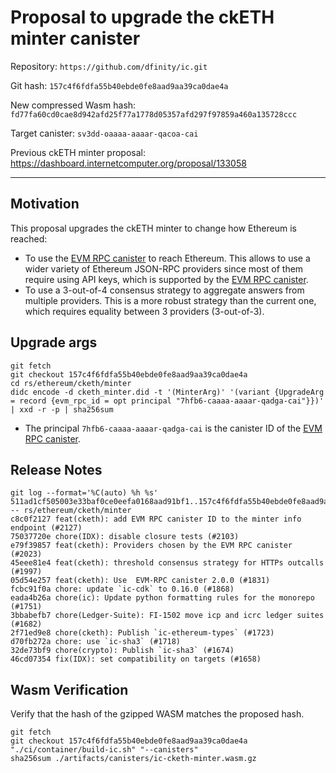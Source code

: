 # Proposal to upgrade the ckETH minter canister

Repository: `https://github.com/dfinity/ic.git`

Git hash: `157c4f6fdfa55b40ebde0fe8aad9aa39ca0dae4a`

New compressed Wasm hash: `fd77fa60cd0cae8d942afd25f77a1778d05357afd297f97859a460a135728ccc`

Target canister: `sv3dd-oaaaa-aaaar-qacoa-cai`

Previous ckETH minter proposal: https://dashboard.internetcomputer.org/proposal/133058

---

## Motivation

This proposal upgrades the ckETH minter to change how Ethereum is reached:
* To use the [EVM RPC canister](https://dashboard.internetcomputer.org/canister/7hfb6-caaaa-aaaar-qadga-cai) to reach Ethereum. This allows to use a wider variety of Ethereum JSON-RPC providers since most of them require using API keys, which is supported by the [EVM RPC canister](https://dashboard.internetcomputer.org/canister/7hfb6-caaaa-aaaar-qadga-cai).
* To use a 3-out-of-4 consensus strategy to aggregate answers from multiple providers. This is a more robust strategy than the current one, which requires equality between 3 providers (3-out-of-3).


## Upgrade args

```
git fetch
git checkout 157c4f6fdfa55b40ebde0fe8aad9aa39ca0dae4a
cd rs/ethereum/cketh/minter
didc encode -d cketh_minter.did -t '(MinterArg)' '(variant {UpgradeArg = record {evm_rpc_id = opt principal "7hfb6-caaaa-aaaar-qadga-cai"}})' | xxd -r -p | sha256sum
```

* The principal `7hfb6-caaaa-aaaar-qadga-cai` is the canister ID of the [EVM RPC canister](https://dashboard.internetcomputer.org/canister/7hfb6-caaaa-aaaar-qadga-cai).

## Release Notes

```
git log --format='%C(auto) %h %s' 511ad1cf505003e33baf0ce0eefa0168aad91bf1..157c4f6fdfa55b40ebde0fe8aad9aa39ca0dae4a -- rs/ethereum/cketh/minter
c8c0f2127 feat(cketh): add EVM RPC canister ID to the minter info endpoint (#2127)
75037720e chore(IDX): disable closure tests (#2103)
e79f39857 feat(cketh): Providers chosen by the EVM RPC canister (#2023)
45eee81e4 feat(cketh): threshold consensus strategy for HTTPs outcalls (#1997)
05d54e257 feat(cketh): Use  EVM-RPC canister 2.0.0 (#1831)
fcbc91f0a chore: update `ic-cdk` to 0.16.0 (#1868)
eada4b26a chore(ic): Update python formatting rules for the monorepo (#1751)
3bbabefb7 chore(Ledger-Suite): FI-1502 move icp and icrc ledger suites (#1682)
2f71ed9e8 chore(cketh): Publish `ic-ethereum-types` (#1723)
d70fb272a chore: use `ic-sha3` (#1718)
32de73bf9 chore(crypto): Publish `ic-sha3` (#1674)
46cd07354 fix(IDX): set compatibility on targets (#1658)
 ```

## Wasm Verification

Verify that the hash of the gzipped WASM matches the proposed hash.

```
git fetch
git checkout 157c4f6fdfa55b40ebde0fe8aad9aa39ca0dae4a
"./ci/container/build-ic.sh" "--canisters"
sha256sum ./artifacts/canisters/ic-cketh-minter.wasm.gz
```
